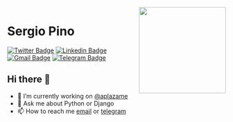 <img align='right' src='https://media.giphy.com/media/8sOO8FrSOF9iE/giphy.gif' width='200'/>

# Sergio Pino
[![Twitter Badge](https://img.shields.io/badge/@sergiormb-1ca0f1?style=flat-square&labelColor=1ca0f1&logo=twitter&logoColor=white&link=https://twitter.com/sergiormb)](https://twitter.com/sergiormb) 
[![Linkedin Badge](https://img.shields.io/badge/sergiormb-blue?style=flat-square&logo=Linkedin&logoColor=white&link=https://www.linkedin.com/in/sergiormb/)](https://www.linkedin.com/in/sergiormb/) 
[![Gmail Badge](https://img.shields.io/badge/-sergiormb88@gmail.com-c14438?style=flat-square&logo=Gmail&logoColor=white&link=mailto:sergiormb88@gmail.com)](mailto:sergiormb88@gmail.com)
[![Telegram Badge](https://img.shields.io/badge/@sergiormb-0088cc?style=flat-square&labelColor=0088cc&logo=telegram&logoColor=white&link=https://twitter.com/sergiormb)](https://telegram.me/sergiormb)

## Hi there 👋

- 🔭 I’m currently working on [@aplazame](https://aplazame.com/)
- 💬 Ask me about Python or Django
- 📫 How to reach me [email](mailto:sergiormb88@gmail.com) or [telegram](https://telegram.me/sergiormb)
